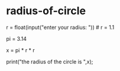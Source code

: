 # radius-of-circle

r = float(input("enter your radius: "))  # r = 1.1

pi = 3.14

x = pi * r * r

print("the radius of the circle is ",x);





